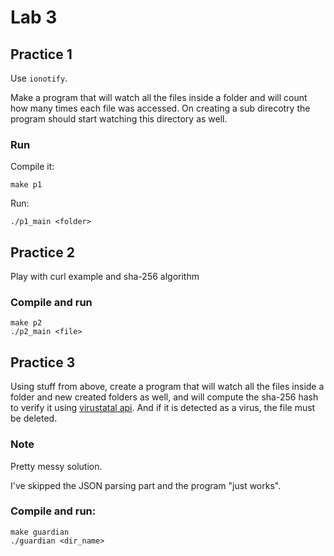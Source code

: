 # Lab 3

## Practice 1

Use `ionotify`.

Make a program that will watch all the files inside a folder and will count how
many times each file was accessed.
On creating a sub direcotry the program should start watching this directory as
well.

### Run

Compile it:

```
make p1
```

Run:

```
./p1_main <folder>
```

## Practice 2

Play with curl example and sha-256 algorithm

### Compile and run

```
make p2
./p2_main <file>
```

## Practice 3

Using stuff from above, create a program that will watch all the files inside a
folder and new created folders as well, and will compute the sha-256 hash to
verify it using [virustatal api](https://developers.virustotal.com/reference/overview).
And if it is detected as a virus, the file must be deleted.

### Note

Pretty messy solution.

I've skipped the JSON parsing part and the program "just works".

### Compile and run:

```
make guardian
./guardian <dir_name>
```
